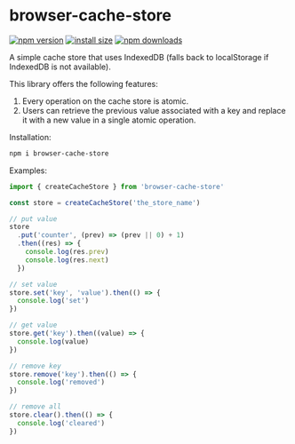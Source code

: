 # browser-cache-store

[![npm version](https://img.shields.io/npm/v/browser-cache-store.svg)](https://www.npmjs.com/package/browser-cache-store)
[![install size](https://packagephobia.now.sh/badge?p=browser-cache-store)](https://packagephobia.now.sh/result?p=browser-cache-store)
[![npm downloads](https://img.shields.io/npm/dm/browser-cache-store.svg)](http://npm-stat.com/charts.html?package=browser-cache-store)

A simple cache store that uses IndexedDB (falls back to localStorage if IndexedDB is not available).

This library offers the following features:

1. Every operation on the cache store is atomic.
2. Users can retrieve the previous value associated with a key and replace it with a new value in a single atomic operation.

Installation:

```sh
npm i browser-cache-store
```

Examples:

```ts
import { createCacheStore } from 'browser-cache-store'

const store = createCacheStore('the_store_name')

// put value
store
  .put('counter', (prev) => (prev || 0) + 1)
  .then((res) => {
    console.log(res.prev)
    console.log(res.next)
  })

// set value
store.set('key', 'value').then(() => {
  console.log('set')
})

// get value
store.get('key').then((value) => {
  console.log(value)
})

// remove key
store.remove('key').then(() => {
  console.log('removed')
})

// remove all
store.clear().then(() => {
  console.log('cleared')
})
```
